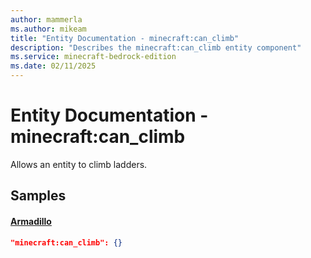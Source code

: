 ```yaml
---
author: mammerla
ms.author: mikeam
title: "Entity Documentation - minecraft:can_climb"
description: "Describes the minecraft:can_climb entity component"
ms.service: minecraft-bedrock-edition
ms.date: 02/11/2025 
---
```


# Entity Documentation - minecraft:can_climb

Allows an entity to climb ladders.


## Samples

#### [Armadillo](https://github.com/Mojang/bedrock-samples/tree/preview/behavior_pack/entities/armadillo.json)


```json
"minecraft:can_climb": {}
```

